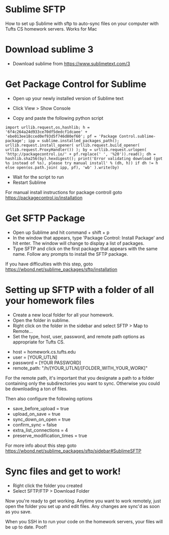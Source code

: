 # Sublime SFTP
How to set up Sublime with sftp to auto-sync files on your computer with Tufts CS homework servers.
Works for Mac

# Download sublime 3
- Download sublime from https://www.sublimetext.com/3

# Get Package Control for Sublime

- Open up your newly installed version of Sublime text
- Click View > Show Console

- Copy and paste the following python script
<pre><code>import urllib.request,os,hashlib; h = '6f4c264a24d933ce70df5dedcf1dcaee' + 'ebe013ee18cced0ef93d5f746d80ef60'; pf = 'Package Control.sublime-package'; ipp = sublime.installed_packages_path(); urllib.request.install_opener( urllib.request.build_opener( urllib.request.ProxyHandler()) ); by = urllib.request.urlopen( 'http://packagecontrol.io/' + pf.replace(' ', '%20')).read(); dh = hashlib.sha256(by).hexdigest(); print('Error validating download (got %s instead of %s), please try manual install' % (dh, h)) if dh != h else open(os.path.join( ipp, pf), 'wb' ).write(by)</code></pre>

- Wait for the script to run
- Restart Sublime

For manual install instructions for package controll goto https://packagecontrol.io/installation

# Get SFTP Package
- Open up Sublime and hit command + shift + p
- In the window that appears, type 'Package Control: Install Package' and hit enter. The window will change to display a list of packages.
- Type SFTP and click on the first package that appears with the same name. Follow any prompts to
install the SFTP package.

If you have difficulties with this step, goto https://wbond.net/sublime_packages/sftp/installation

# Setting up SFTP with a folder of all your homework files
- Create a new local folder for all your homework.
- Open the folder in sublime. 
- Right click on the folder in the sidebar and select SFTP > Map to Remote… 
- Set the type, host, user, password, and remote path options as appropriate for Tufts CS. 

* host = homework.cs.tufts.edu
* user = [YOUR_UTLN]
* password = [YOUR PASSWORD]
* remote_path: "/h/[YOUR_UTLN]/[FOLDER_WITH_YOUR_WORK]"

For the remote path, it's important that you designate a path to a folder containing only
the subdirectories you want to sync. Otherwise you could be downloading a ton of files.

Then also configure the following options

- save_before_upload = true
- upload_on_save = true 
- sync_down_on_open = true
- confirm_sync = false
- extra_list_connections = 4
- preserve_modification_times = true

For more info about this step goto https://wbond.net/sublime_packages/sftp/sidebar#SublimeSFTP

# Sync files and get to work!
- Right click the folder you created
- Select SFTP/FTP > Download Folder

Now you're ready to get working. Anytime you want to work remotely, just open the
folder you set up and edit files. Any changes are sync'd as soon as you save. 

When you SSH in to run your code on the homework servers, your files will
be up to date. Poof!

